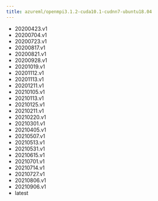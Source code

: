 ```yaml
---
title: azureml/openmpi3.1.2-cuda10.1-cudnn7-ubuntu18.04
---
```

- 20200423.v1
- 20200704.v1
- 20200723.v1
- 20200817.v1
- 20200821.v1
- 20200928.v1
- 20201019.v1
- 20201112.v1
- 20201113.v1
- 20201211.v1
- 20210105.v1
- 20210113.v1
- 20210125.v1
- 20210211.v1
- 20210220.v1
- 20210301.v1
- 20210405.v1
- 20210507.v1
- 20210513.v1
- 20210531.v1
- 20210615.v1
- 20210701.v1
- 20210714.v1
- 20210727.v1
- 20210806.v1
- 20210906.v1
- latest
